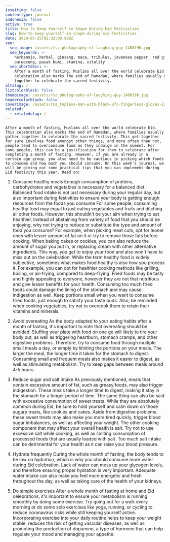 ```yaml
---
issetting: false
contenttype: journal
indonesia: false
active: true
title: How to Keep Yourself in Shape During Eid Festivities
slug: how-to-keep-yourself-in-shape-during-eid-festivities
date: 2020-05-25T02:32:08.988Z
seo:
  seo_image: /assets/rsz_photography-of-laughing-guy-1408196.jpg
  seo_keywords: >-
    herbamojo, herbal, ginseng, maca, tribulus, javanese pepper, red ginger,
    purwoceng, pasak bumi, stamina, vitality
  seo_shortdesc: >-
    After a month of fasting, Muslims all over the world celebrate Eid. This
    celebration also marks the end of Ramadan, where families usually gather
    together to celebrate the sacred festivity. 
altslug: /
listcolorblack: false
thumbimage: /assets/rsz_photography-of-laughing-guy-1408196.jpg
headercolorblack: false
coverimage: /assets/rsz_topless-man-with-black-ufc-fingerless-gloves-2204251.jpg
related:
  - relatedslug: /
---
```

	After a month of fasting, Muslims all over the world celebrate Eid. This celebration also marks the end of Ramadan, where families usually gather together to celebrate the sacred festivity. This get-together for sure involves food amongst other things, and more often than not, people tend to overconsume food as they indulge in the moment. For some people, this can be a justification for them to celebrate after completing a month of fasting. However, if you are already in a certain age group, you also need to be cautious in picking which foods to consume and how much you should consume. On this week's journal, we will be giving out some practical tips that you can implement during Eid festivity this year. Read on! 

1. Consume healthy meals
	Enough consumption of proteins, carbohydrates and vegetables is necessary for a balanced diet. Balanced food intake is not just necessary during your regular day, but also important during festivities to ensure your body is getting enough resources from the foods you consume
	For some people, consuming healthy food may equal to just eating vegetables and fruits and ditching all other foods. However, this shouldn't be your aim when trying to eat healthier. Instead of abstaining from variety of food that you should be enjoying, why not trying to reduce or substitute the type and amount of food you consume? For example, when picking meat cuts, opt for leaner ones with lesser amount of fat on it or try to remove those fats before cooking. When baking cakes or cookies, you can also reduce the amount of sugar you put in, or replacing cream with other alternative ingredients. This way, you get to enjoy your food and also won't have to miss out on the celebration.
	While the term healthy food is widely subjective, sometimes what makes food healthy is also how you process it. For example, you can opt for healthier cooking methods like grilling, boiling, or air-frying, compared to deep-frying. Fried foods may be tasty and highly appealing to everyone, however they are not that nutritious and give lesser benefits for your health. Consuming too much fried foods could damage the lining of the stomach and may cause indigestion as well. Keep portions small when you want to consume fried foods, just enough to satisfy your taste buds. Also, be reminded when cooking vegetables, try not to overcook them to retain their vitamins and minerals.
 
2. Avoid overeating
	As the body adapted to your eating habits after a month of fasting, it's important to note that overeating should be avoided. Stuffing your plate with food on one go will likely to tire your body out, as well as triggering heartburn, stomach cramps, and other digestive problems. Therefore, try to consume food through multiple small meals a day, or simply by limiting the portions on your meals. The larger the meal, the longer time it takes for the stomach to digest. Consuming small and frequent meals also makes it easier to digest, as well as stimulating metabolism. Try to keep gaps between meals around 4-5 hours.
 
3. Reduce sugar and salt intake
	As previously mentioned, meals that contain excessive amount of fat, such as greasy foods, may also trigger indigestion. These meals take a longer time to digest, making it stay in the stomach for a longer period of time. The same thing can also be said with excessive consumption of sweet treats. While they are absolutely common during Eid, be sure to hold yourself and calm down on those sugary treats, like cookies and cakes. Aside from digestive problems. these sweet treats may also make you more tired quickly, trigger blood sugar imbalances, as well as affecting your weight.
	The other cooking component that may affect your overall health is salt. Try not to use excessive salt while cooking, as well as limiting consumption of processed foods that are usually loaded with salt. Too much salt intake can be detrimental for your health as it can raise your blood pressure.

4. Hydrate frequently
	During the whole month of fasting, the body tends to be low on hydration, which is why you should consume more water during Eid celebration. Lack of water can mess up your glycogen levels, and therefore ensuring proper hydration is very important. Adequate water intake can also make you feel more energetic and fresh throughout the day, as well as taking care of the health of your kidneys.

5. Do simple exercises
	After a whole month of fasting at home and Eid celebrations, it's important to ensure your metabolism is running smoothly by doing some exercise. Try going out for a walk every morning or do some solo exercises like yoga, running, or cycling to reduce coronavirus risks while still keeping yourself active. Incorporating exercise into your daily routine helps to keep your weight stable, reduces the risk of getting vascular diseases, as well as promoting the production of dopamine, a type of hormone that can help regulate your mood and managing your appetite. 
